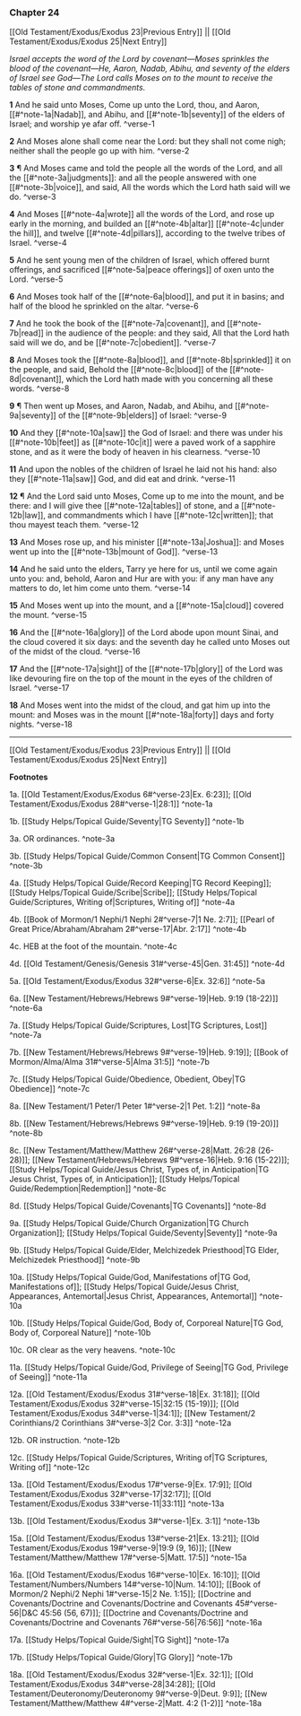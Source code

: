 ### Chapter 24

[[Old Testament/Exodus/Exodus 23|Previous Entry]]  ||  [[Old Testament/Exodus/Exodus 25|Next Entry]]

*Israel accepts the word of the Lord by covenant—Moses sprinkles the blood of the covenant—He, Aaron, Nadab, Abihu, and seventy of the elders of Israel see God—The Lord calls Moses on to the mount to receive the tables of stone and commandments.*

**1**  And he said unto Moses, Come up unto the Lord, thou, and Aaron, [[#^note-1a|Nadab]], and Abihu, and [[#^note-1b|seventy]] of the elders of Israel; and worship ye afar off. ^verse-1

**2**  And Moses alone shall come near the Lord: but they shall not come nigh; neither shall the people go up with him. ^verse-2

**3**  ¶ And Moses came and told the people all the words of the Lord, and all the [[#^note-3a|judgments]]: and all the people answered with one [[#^note-3b|voice]], and said, All the words which the Lord hath said will we do. ^verse-3

**4**  And Moses [[#^note-4a|wrote]] all the words of the Lord, and rose up early in the morning, and builded an [[#^note-4b|altar]] [[#^note-4c|under the hill]], and twelve [[#^note-4d|pillars]], according to the twelve tribes of Israel. ^verse-4

**5**  And he sent young men of the children of Israel, which offered burnt offerings, and sacrificed [[#^note-5a|peace offerings]] of oxen unto the Lord. ^verse-5

**6**  And Moses took half of the [[#^note-6a|blood]], and put it in basins; and half of the blood he sprinkled on the altar. ^verse-6

**7**  And he took the book of the [[#^note-7a|covenant]], and [[#^note-7b|read]] in the audience of the people: and they said, All that the Lord hath said will we do, and be [[#^note-7c|obedient]]. ^verse-7

**8**  And Moses took the [[#^note-8a|blood]], and [[#^note-8b|sprinkled]] it on the people, and said, Behold the [[#^note-8c|blood]] of the [[#^note-8d|covenant]], which the Lord hath made with you concerning all these words. ^verse-8

**9**  ¶ Then went up Moses, and Aaron, Nadab, and Abihu, and [[#^note-9a|seventy]] of the [[#^note-9b|elders]] of Israel: ^verse-9

**10**  And they [[#^note-10a|saw]] the God of Israel: and there was under his [[#^note-10b|feet]] as [[#^note-10c|it]] were a paved work of a sapphire stone, and as it were the body of heaven in his clearness. ^verse-10

**11**  And upon the nobles of the children of Israel he laid not his hand: also they [[#^note-11a|saw]] God, and did eat and drink. ^verse-11

**12**  ¶ And the Lord said unto Moses, Come up to me into the mount, and be there: and I will give thee [[#^note-12a|tables]] of stone, and a [[#^note-12b|law]], and commandments which I have [[#^note-12c|written]]; that thou mayest teach them. ^verse-12

**13**  And Moses rose up, and his minister [[#^note-13a|Joshua]]: and Moses went up into the [[#^note-13b|mount of God]]. ^verse-13

**14**  And he said unto the elders, Tarry ye here for us, until we come again unto you: and, behold, Aaron and Hur are with you: if any man have any matters to do, let him come unto them. ^verse-14

**15**  And Moses went up into the mount, and a [[#^note-15a|cloud]] covered the mount. ^verse-15

**16**  And the [[#^note-16a|glory]] of the Lord abode upon mount Sinai, and the cloud covered it six days: and the seventh day he called unto Moses out of the midst of the cloud. ^verse-16

**17**  And the [[#^note-17a|sight]] of the [[#^note-17b|glory]] of the Lord was like devouring fire on the top of the mount in the eyes of the children of Israel. ^verse-17

**18**  And Moses went into the midst of the cloud, and gat him up into the mount: and Moses was in the mount [[#^note-18a|forty]] days and forty nights. ^verse-18


---
[[Old Testament/Exodus/Exodus 23|Previous Entry]]  ||  [[Old Testament/Exodus/Exodus 25|Next Entry]]


**Footnotes**


1a. [[Old Testament/Exodus/Exodus 6#^verse-23|Ex. 6:23]]; [[Old Testament/Exodus/Exodus 28#^verse-1|28:1]] ^note-1a

1b. [[Study Helps/Topical Guide/Seventy|TG Seventy]] ^note-1b

3a. OR ordinances. ^note-3a

3b. [[Study Helps/Topical Guide/Common Consent|TG Common Consent]] ^note-3b

4a. [[Study Helps/Topical Guide/Record Keeping|TG Record Keeping]]; [[Study Helps/Topical Guide/Scribe|Scribe]]; [[Study Helps/Topical Guide/Scriptures, Writing of|Scriptures, Writing of]] ^note-4a

4b. [[Book of Mormon/1 Nephi/1 Nephi 2#^verse-7|1 Ne. 2:7]]; [[Pearl of Great Price/Abraham/Abraham 2#^verse-17|Abr. 2:17]] ^note-4b

4c. HEB at the foot of the mountain. ^note-4c

4d. [[Old Testament/Genesis/Genesis 31#^verse-45|Gen. 31:45]] ^note-4d

5a. [[Old Testament/Exodus/Exodus 32#^verse-6|Ex. 32:6]] ^note-5a

6a. [[New Testament/Hebrews/Hebrews 9#^verse-19|Heb. 9:19 (18-22)]] ^note-6a

7a. [[Study Helps/Topical Guide/Scriptures, Lost|TG Scriptures, Lost]] ^note-7a

7b. [[New Testament/Hebrews/Hebrews 9#^verse-19|Heb. 9:19]]; [[Book of Mormon/Alma/Alma 31#^verse-5|Alma 31:5]] ^note-7b

7c. [[Study Helps/Topical Guide/Obedience, Obedient, Obey|TG Obedience]] ^note-7c

8a. [[New Testament/1 Peter/1 Peter 1#^verse-2|1 Pet. 1:2]] ^note-8a

8b. [[New Testament/Hebrews/Hebrews 9#^verse-19|Heb. 9:19 (19-20)]] ^note-8b

8c. [[New Testament/Matthew/Matthew 26#^verse-28|Matt. 26:28 (26-28)]]; [[New Testament/Hebrews/Hebrews 9#^verse-16|Heb. 9:16 (15-22)]]; [[Study Helps/Topical Guide/Jesus Christ, Types of, in Anticipation|TG Jesus Christ, Types of, in Anticipation]]; [[Study Helps/Topical Guide/Redemption|Redemption]] ^note-8c

8d. [[Study Helps/Topical Guide/Covenants|TG Covenants]] ^note-8d

9a. [[Study Helps/Topical Guide/Church Organization|TG Church Organization]]; [[Study Helps/Topical Guide/Seventy|Seventy]] ^note-9a

9b. [[Study Helps/Topical Guide/Elder, Melchizedek Priesthood|TG Elder, Melchizedek Priesthood]] ^note-9b

10a. [[Study Helps/Topical Guide/God, Manifestations of|TG God, Manifestations of]]; [[Study Helps/Topical Guide/Jesus Christ, Appearances, Antemortal|Jesus Christ, Appearances, Antemortal]] ^note-10a

10b. [[Study Helps/Topical Guide/God, Body of, Corporeal Nature|TG God, Body of, Corporeal Nature]] ^note-10b

10c. OR clear as the very heavens. ^note-10c

11a. [[Study Helps/Topical Guide/God, Privilege of Seeing|TG God, Privilege of Seeing]] ^note-11a

12a. [[Old Testament/Exodus/Exodus 31#^verse-18|Ex. 31:18]]; [[Old Testament/Exodus/Exodus 32#^verse-15|32:15 (15-19)]]; [[Old Testament/Exodus/Exodus 34#^verse-1|34:1]]; [[New Testament/2 Corinthians/2 Corinthians 3#^verse-3|2 Cor. 3:3]] ^note-12a

12b. OR instruction. ^note-12b

12c. [[Study Helps/Topical Guide/Scriptures, Writing of|TG Scriptures, Writing of]] ^note-12c

13a. [[Old Testament/Exodus/Exodus 17#^verse-9|Ex. 17:9]]; [[Old Testament/Exodus/Exodus 32#^verse-17|32:17]]; [[Old Testament/Exodus/Exodus 33#^verse-11|33:11]] ^note-13a

13b. [[Old Testament/Exodus/Exodus 3#^verse-1|Ex. 3:1]] ^note-13b

15a. [[Old Testament/Exodus/Exodus 13#^verse-21|Ex. 13:21]]; [[Old Testament/Exodus/Exodus 19#^verse-9|19:9 (9, 16)]]; [[New Testament/Matthew/Matthew 17#^verse-5|Matt. 17:5]] ^note-15a

16a. [[Old Testament/Exodus/Exodus 16#^verse-10|Ex. 16:10]]; [[Old Testament/Numbers/Numbers 14#^verse-10|Num. 14:10]]; [[Book of Mormon/2 Nephi/2 Nephi 1#^verse-15|2 Ne. 1:15]]; [[Doctrine and Covenants/Doctrine and Covenants/Doctrine and Covenants 45#^verse-56|D&C 45:56 (56, 67)]]; [[Doctrine and Covenants/Doctrine and Covenants/Doctrine and Covenants 76#^verse-56|76:56]] ^note-16a

17a. [[Study Helps/Topical Guide/Sight|TG Sight]] ^note-17a

17b. [[Study Helps/Topical Guide/Glory|TG Glory]] ^note-17b

18a. [[Old Testament/Exodus/Exodus 32#^verse-1|Ex. 32:1]]; [[Old Testament/Exodus/Exodus 34#^verse-28|34:28]]; [[Old Testament/Deuteronomy/Deuteronomy 9#^verse-9|Deut. 9:9]]; [[New Testament/Matthew/Matthew 4#^verse-2|Matt. 4:2 (1-2)]] ^note-18a